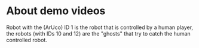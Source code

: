 # About demo videos

Robot with the (ArUco) ID 1 is the robot that is controlled by a human player,
the robots (with IDs 10 and 12) are the "ghosts" that try to catch the human
controlled robot.